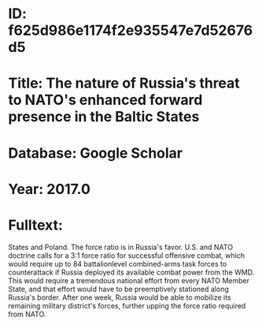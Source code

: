 # ID: f625d986e1174f2e935547e7d52676d5
# Title: The nature of Russia's threat to NATO's enhanced forward presence in the Baltic States
# Database: Google Scholar
# Year: 2017.0
# Fulltext:
States and Poland.
The force ratio is in Russia's favor.
U.S. and NATO doctrine calls for a 3:1 force ratio for successful offensive combat, which would require up to 84 battalionlevel combined-arms task forces to counterattack if Russia deployed its available combat power from the WMD.
This would require a tremendous national effort from every NATO Member State, and that effort would have to be preemptively stationed along Russia's border.
After one week, Russia would be able to mobilize its remaining military district's forces, further upping the force ratio required from NATO.